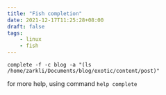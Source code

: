 ```yaml
---
title: "Fish completion"
date: 2021-12-17T11:25:28+08:00
draft: false
tags:
    - linux
    - fish
---
```


```fish
complete -f -c blog -a "(ls /home/zarkli/Documents/blog/exotic/content/post)"
```
for more help, using command `help complete`
